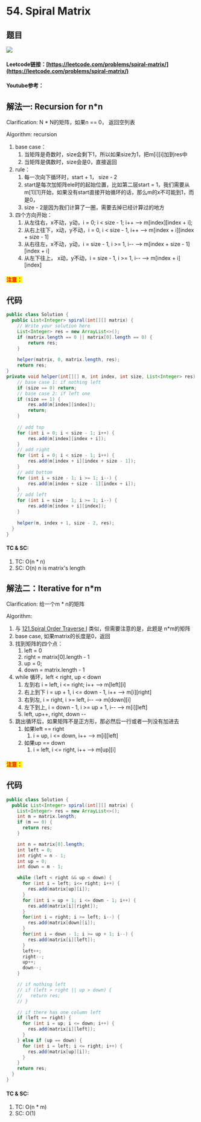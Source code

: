 # 54. Spiral Matrix

## 题目

![](<../../.gitbook/assets/image (86).png>)

#### Leetcode链接：[https://leetcode.com/problems/spiral-matrix/](https://leetcode.com/problems/spiral-matrix/)

#### Youtube参考：

## 解法一: Recursion for n\*n

Clarification: N \* N的矩阵，如果n == 0， 返回空列表

Algorithm: recursion

1. base case：
   1. 当矩阵是奇数时，size会剩下1，所以如果size为1，把m\[i]\[i]加到res中
   2. 当矩阵是偶数时，size会是0，直接返回
2. rule：
   1. 每一次向下循环时，start + 1， size - 2
   2. start是每次加矩阵ele时的起始位置，比如第二层start = 1，我们需要从m\[1]\[1]开始，如果没有start直接开始循环的话，那么m的x不可能到1，而是0，
   3. size - 2是因为我们计算了一圈，需要去掉已经计算过的地方
3. 四个方向开始：
   1. 从左往右，x不动，y动，i = 0; i < size - 1; i++ --> m\[index]\[index + i];
   2. 从右上往下，x动，y不动，i = 0, i < size - 1, i++ --> m\[index + i]\[index + size - 1]
   3. 从右往左，x不动，y动，i = size - 1, i >= 1, i-- --> m\[index + size - 1]\[index + i]
   4. 从左下往上， x动，y不动，i = size - 1, i >= 1, i-- --> m\[index + i]\[index]

#### <mark style="color:red;">注意：</mark>

## 代码

```java
public class Solution {
  public List<Integer> spiral(int[][] matrix) {
    // Write your solution here
    List<Integer> res = new ArrayList<>();
    if (matrix.length == 0 || matrix[0].length == 0) {
        return res;
    }
    
    helper(matrix, 0, matrix.length, res);
    return res;
}
private void helper(int[][] m, int index, int size, List<Integer> res) {
    // base case 1: if nothing left
    if (size == 0) return;
    // base case 2: if left one
    if (size == 1) {
        res.add(m[index][index]);
        return;
    }
    
    // add top
    for (int i = 0; i < size - 1; i++) {
        res.add(m[index][index + i]);
    }
    // add right
    for (int i = 0; i < size - 1; i++) {
        res.add(m[index + i][index + size - 1]);
    }
    // add bottom
    for (int i = size - 1; i >= 1; i--) {
        res.add(m[index + size - 1][index + i]);
    }
    // add left
    for (int i = size - 1; i >= 1; i--) {
        res.add(m[index + i][index]);
    }
    
    helper(m, index + 1, size - 2, res);
  }
}

```

#### TC & SC:&#x20;

1. TC: O(n \* n)
2. SC: O(n) n is matrix's length

## 解法二：Iterative for n\*m

Clarification: 给一个m \* n的矩阵

Algorithm:&#x20;

1. 与 [121.Spiral Order Traverse I](../../lai-offer/recursion/121.-spiral-order-traverse-i.md) 类似，但需要注意的是，此题是 n\*m的矩阵
2. base case, 如果matrix的长度是0，返回
3. 找到矩阵的四个点：
   1. left = 0
   2. right = matrix\[0].length - 1
   3. up = 0;
   4. down = matrix.length - 1
4. while 循环，left < right, up < down
   1. 左到右 i = left, i <= right; i++ --> m\[left]\[i]
   2. 右上到下 i = up + 1, i <= down - 1, i++ --> m\[i]\[right]
   3. 右到左, i = right, i >= left, i-- --> m\[down]\[i]
   4. 左下到上, i = down - 1, i >= up + 1, i-- --> m\[i]\[left]
   5. left, up++, right, down --
5. 跳出循环后，如果矩阵不是正方形，那必然后一行或者一列没有加进去
   1. 如果left == right
      1. i = up, i <= down, i++ --> m\[i]\[left]
   2. 如果up == down
      1. i = left, i <= right, i++ --> m\[up]\[i]

#### <mark style="color:red;">注意：</mark>

## 代码

```java
public class Solution {
  public List<Integer> spiral(int[][] matrix) {
    List<Integer> res = new ArrayList<>();
    int m = matrix.length;
    if (m == 0) {
      return res;
    }

    int n = matrix[0].length;
    int left = 0;
    int right = n - 1;
    int up = 0;
    int down = m - 1;

    while (left < right && up < down) {
      for (int i = left; i<= right; i++) {
        res.add(matrix[up][i]);
      }
      for (int i = up + 1; i <= down - 1; i++) {
        res.add(matrix[i][right]);
      }
      for(int i = right; i >= left; i--) {
        res.add(matrix[down][i]);
      }
      for(int i = down - 1; i >= up + 1; i--) {
        res.add(matrix[i][left]);
      }
      left++;
      right--;
      up++;
      down--;
    }

    // if nothing left
    // if (left > right || up > down) {
    //   return res;
    // }

    // if there has one column left
    if (left == right) {
      for (int i = up; i <= down; i++) {
        res.add(matrix[i][left]);
      }
    } else if (up == down) {
      for (int i = left; i <= right; i++) {
        res.add(matrix[up][i]);
      }
    }
    return res;
  }
}
```

#### TC & SC:&#x20;

1. TC: O(n \* m)
2. SC: O(1)

